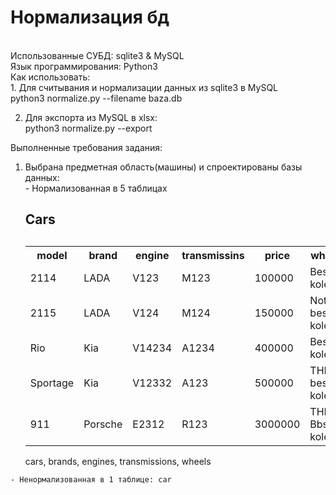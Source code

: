 <h1><b>Нормализация бд</b></h1><br>
Использованные СУБД: sqlite3 & MySQL <br>
Язык программирования: Python3 <br>
Как использовать: <br>
1. Для считывания и нормализации данных из sqlite3 в MySQL <br>
python3 normalize.py --filename baza.db <br>
    
2. Для экспорта из MySQL в xlsx: <br> 
      python3 normalize.py --export <br>
  

  
Выполненные требования задания:
  1. Выбрана предметная область(машины) и спроектированы базы данных: <br>
    - Нормализованная в 5 таблицах 
      <table>
      <h2><b> Cars </b><h2>
      <tr>
        <th>model</th>
        <th>brand</th>
        <th>engine</th>
        <th>transmissins</th>
        <th>price</th>
        <th>wheel</th>
      </tr>
      <tr><td>2114</td><td>LADA</td><td>V123</td><td>M123</td><td>100000</td><td>Best kolesa</td></tr>
      <tr><td>2115</td><td>LADA</td><td>V124</td><td>M124</td><td>150000</td><td>Not best kolesa</td></tr>
      <tr><td>Rio</td><td>Kia</td><td>V14234</td><td>A1234</td><td>400000</td><td>Best kolesa</td></tr>
      <tr><td>Sportage</td><td>Kia</td><td>V12332</td><td>A123</td><td>500000</td><td>THE best kolesa</td></tr>
      <tr><td>911</td><td>Porsche</td><td>E2312</td><td>R123</td><td>3000000</td><td>THE Bbst kolesa</td></tr>
      </table>
      cars, brands, engines, transmissions, wheels
    - Ненормализованная в 1 таблице: car
    
    
